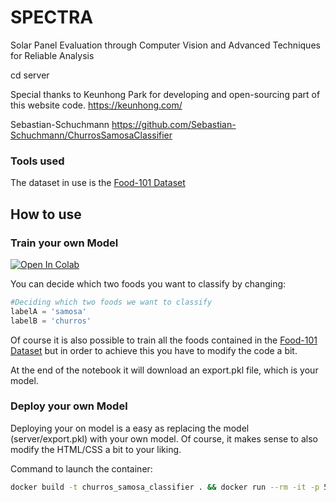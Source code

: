 # SPECTRA
Solar Panel Evaluation through Computer Vision and Advanced Techniques for Reliable Analysis

cd server

Special thanks to Keunhong Park for developing and open-sourcing part of this website code.
https://keunhong.com/

Sebastian-Schuchmann
https://github.com/Sebastian-Schuchmann/ChurrosSamosaClassifier

### Tools used

The dataset in use is the [Food-101 Dataset](https://data.vision.ee.ethz.ch/cvl/datasets_extra/food-101/) 

## How to use

### Train your own Model

[![Open In Colab](https://colab.research.google.com/assets/colab-badge.svg)](https://colab.research.google.com/github/Sebastian-Schuchmann/ChurrorsSamosaClassifier/blob/main/Train_a_Food_Model.ipynb)


You can decide which two foods you want to classify by changing:

```python
#Deciding which two foods we want to classify
labelA = 'samosa'
labelB = 'churros'
```

Of course it is also possible to train all the foods contained in the [Food-101 Dataset](https://data.vision.ee.ethz.ch/cvl/datasets_extra/food-101/) but in order to achieve this you have to modify the code a bit.

At the end of the notebook it will download an export.pkl file, which is your model. 

### Deploy your own Model

Deploying your on model is a easy as replacing the model (server/export.pkl) with your own model. Of course, it makes sense to also modify the HTML/CSS a bit to your liking.

Command to launch the container:
```bash
docker build -t churros_samosa_classifier . && docker run --rm -it -p 5000:5000 churros_samosa_classifier
```